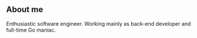 ## About me

Enthusiastic software engineer. 
Working mainly as back-end developer and full-time Go maniac.
